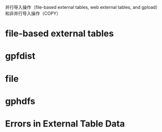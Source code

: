 并行导入操作（file-based external tables, web external tables, and gpload）和非并行导入操作（COPY）

# file-based external tables
# gpfdist
# file
# gphdfs
# Errors in External Table Data

